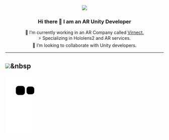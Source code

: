 <div align=center>
<img src ="https://github.com/whiteibescu/whiteibescu/blob/main/title.png?raw=true">

### Hi there 👋 I am an AR Unity Developer
🔭 I’m currently working in an AR Company called [Virnect.](https://virnect.com/?gclid=Cj0KCQjw4uaUBhC8ARIsANUuDjXcfnTt5qs1N3jUCz8w6WUBvpMIQNgeD7i7I4Ej93pT60YmTUe66h8aAsVCEALw_wcB)  
⚡ Specializing in Hololens2 and AR services.  
👯 I’m looking to collaborate with Unity developers.  
</div>


---
<img src="https://img.shields.io/badge/Python-3766AB?style=flat-square&logo=Python&logoColor=white"/></a>&nbsp
---
![snake gif](https://github.com/whiteibescu/whiteibescu/blob/output/github-contribution-grid-snake.svg)
<!--
**whiteibescu/whiteibescu** is a ✨ _special_ ✨ repository because its `README.md` (this file) appears on your GitHub profile.

Here are some ideas to get you started:
[![Anurag's GitHub stats](https://github-readme-stats.vercel.app/api?username=whiteibescu)](https://github.com/anuraghazra/github-readme-stats) 
[![Top Langs](https://github-readme-stats.vercel.app/api/top-langs/?username=whiteibescu)](https://github.com/anuraghazra/github-readme-stats)

- 🤔 I’m looking for help with ...
- 💬 Ask me about ...
- 📫 How to reach me: ...
- 😄 Pronouns: ...

- 🌱 I’m currently learning Front End
-->
